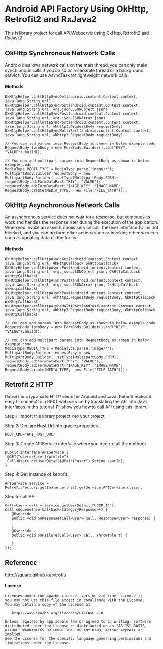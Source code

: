 # Android API Factory Using OkHttp, Retrofit2 and RxJava2
This is library project for call API/Webservie using OkHttp, Retrofit2 and RxJava2

## OkHttp Synchronous Network Calls
Android disallows network calls on the main thread, you can only make synchronous calls if you do so on a separate thread or a background service. You can use AsyncTask for lightweight network calls.
#### Methods
~~~
OkHttpHelper.callHttpSyncGet(android.content.Context context, java.lang.String url)
OkHttpHelper.callHttpSyncPost(android.content.Context context, java.lang.String url, org.json.JSONObject json) 
OkHttpHelper.callHttpSyncPost(android.content.Context context, java.lang.String url, org.json.JSONArray json)
OkHttpHelper.callHttpSyncPost(android.content.Context context, java.lang.String url, okhttp3.RequestBody requestBody) 
OkHttpHelper.callHttpSyncMultiPart(android.content.Context context, java.lang.String url, okhttp3.RequestBody requestBody)

// You can add params into RequestBody as shown in below example code 
RequestBody formBody = new FormBody.Builder().add("KEY", "VALUE").build();
 
// You can add multipart params into RequestBody as shown in below example code 
MediaType MEDIA_TYPE = MediaType.parse("image/*");
MultipartBody.Builder requestBody = new MultipartBody.Builder().setType(MultipartBody.FORM);
requestBody.addFormDataPart("KEY", "VALUE");
requestBody.addFormDataPart("IMAGE_KEY", "IMAGE_NAME", RequestBody.create(MEDIA_TYPE,  new File("FILE_PATH")));
~~~

## OkHttp Asynchronous Network Calls
An asynchronous service does not wait for a response, but continues its work and handles the response later during the execution of the application. When you invoke an asynchronous service call, the user interface (UI) is not blocked, and you can perform other actions such as invoking other services such as updating data on the forms.
#### Methods
~~~
OkHttpHelper.callHttpAsyncGet(android.content.Context context, java.lang.String url, OkHttpCallback okHttpCallback) 
OkHttpHelper.callHttpAsyncPost(android.content.Context context, java.lang.String url, org.json.JSONObject json, OkHttpCallback okHttpCallback) 
OkHttpHelper.callHttpAsyncPost(android.content.Context context, java.lang.String url, org.json.JSONArray json, OkHttpCallback okHttpCallback)
OkHttpHelper.callHttpAsyncPost(android.content.Context context, java.lang.String url, okhttp3.RequestBody requestBody, OkHttpCallback okHttpCallback) 
OkHttpHelper.callHttpAsyncMultiPart(android.content.Context context, java.lang.String url, okhttp3.RequestBody requestBody, OkHttpCallback okHttpCallback) 

// You can add params into RequestBody as shown in below example code 
RequestBody formBody = new FormBody.Builder().add("KEY", "VALUE").build();
 
// You can add multipart params into RequestBody as shown in below example code 
MediaType MEDIA_TYPE = MediaType.parse("image/*");
MultipartBody.Builder requestBody = new MultipartBody.Builder().setType(MultipartBody.FORM);
requestBody.addFormDataPart("KEY", "VALUE");
requestBody.addFormDataPart("IMAGE_KEY", "IMAGE_NAME", RequestBody.create(MEDIA_TYPE,  new File("FILE_PATH")));
~~~

## Retrofit 2 HTTP 
Retrofit is a type-safe HTTP client for Android and Java. Retrofit makes it easy to connect to a REST web service by translating the API into Java interfaces.In this tutorial, I'll show you how to call API using this library.  

Step 1: Import this library project into your project.

Step 2: Declare Host Url into gradle.properties.
~~~
HOST_URL="API_HOST_URL"
~~~
Step 3: Create APIService interface where you declare all the methods.
~~~
public interface APIService {
 @GET("users/{user}/profile")
 Call<User> getUserDetail(@Path("user") String userId);
}
~~~
Step 4: Get instance of Retrofit.
~~~
APIService service = RetroFitFactory.getInstance(this).getService(APIService.class);
~~~
Step 5: call API.
~~~
Call<User> call = service.getUserDetail("USER_ID");
call.enqueue(new Callback<CategoryResponse>() {
   @Override
   public void onResponse(Call<User> call, Response<User> response) {
         
   }
   @Override
   public void onFailure(Call<User> call, Throwable t) {
               
   }
});
~~~

## Reference
http://square.github.io/retrofit/



#### License
~~~~
Licensed under the Apache License, Version 2.0 (the "License");
you may not use this file except in compliance with the License.
You may obtain a copy of the License at

   http://www.apache.org/licenses/LICENSE-2.0

Unless required by applicable law or agreed to in writing, software
distributed under the License is distributed on an "AS IS" BASIS,
WITHOUT WARRANTIES OR CONDITIONS OF ANY KIND, either express or implied.
See the License for the specific language governing permissions and
limitations under the License.
~~~~
